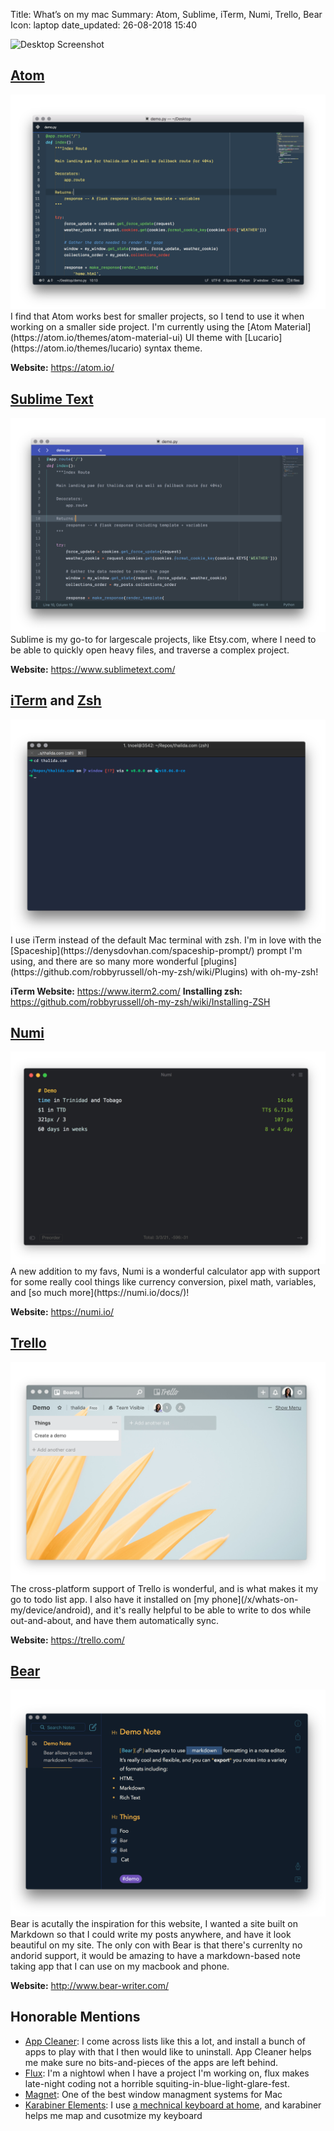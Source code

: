 Title:          What’s on my&nbsp;mac
Summary:        Atom, Sublime, iTerm, Numi, Trello, Bear
Icon:           laptop
date_updated:   26-08-2018 15:40

<img alt="Desktop Screenshot" src="/static/images/posts/deskop-screenshot-26082018.png" class="img--block screenshot--mac">

## [Atom](https://atom.io/)
<img alt="Atom Editor" src="/static/images/posts/atom-26082018.png" class="img--block screenshot--mac">
I find that Atom works best for smaller projects, so I tend to use it when working on a smaller side project. I'm currently using the [Atom Material](https://atom.io/themes/atom-material-ui) UI theme with [Lucario](https://atom.io/themes/lucario) syntax theme.

**Website:** https://atom.io/

## [Sublime Text](https://www.sublimetext.com/)
<img alt="Sublime Text Editor" src="/static/images/posts/sublime-26082018.png" class="img--block screenshot--mac">
Sublime is my go-to for largescale projects, like Etsy.com, where I need to be able to quickly open heavy files, and traverse a complex project.

**Website:** https://www.sublimetext.com/

## [iTerm](https://www.iterm2.com/) and [Zsh](https://github.com/robbyrussell/oh-my-zsh/wiki/Installing-ZSH)
<img alt="iTerm Terminal" src="/static/images/posts/iterm-26082018.png" class="img--block screenshot--mac">
I use iTerm instead of the default Mac terminal with zsh. I'm in love with the [Spaceship](https://denysdovhan.com/spaceship-prompt/) prompt I'm using, and there are so many more wonderful [plugins](https://github.com/robbyrussell/oh-my-zsh/wiki/Plugins) with oh-my-zsh!

**iTerm Website:** https://www.iterm2.com/
**Installing zsh:** https://github.com/robbyrussell/oh-my-zsh/wiki/Installing-ZSH

## [Numi](https://numi.io/)
<img alt="Numi" src="/static/images/posts/numi-26082018.png" class="img--block screenshot--mac">
A new addition to my favs, Numi is a wonderful calculator app with support for some really cool things like currency conversion, pixel math, variables, and [so much more](https://numi.io/docs/)!

**Website:** https://numi.io/

## [Trello](https://trello.com/)
<img alt="Trello" src="/static/images/posts/trello-26082018.png" class="img--block screenshot--mac">
The cross-platform support of Trello is wonderful, and is what makes it my go to todo list app. I also have it installed on [my phone](/x/whats-on-my/device/android), and it's really helpful to be able to write to dos while out-and-about, and have them automatically sync.

**Website:** https://trello.com/

## [Bear](http://www.bear-writer.com/)
<img alt="Bear" src="/static/images/posts/bear-26082018.png" class="img--block screenshot--mac">
Bear is acutally the inspiration for this website, I wanted a site built on Markdown so that I could write my posts anywhere, and have it look beautiful on my site. The only con with Bear is that there's currenlty no andorid support, it would be amazing to have a markdown-based note taking app that I can use on my macbook and phone.

**Website:** http://www.bear-writer.com/

## Honorable Mentions
* [App Cleaner](https://itunes.apple.com/us/app/app-cleaner-uninstaller/id1013897218?mt=12): I come across lists like this a lot, and install a bunch of apps to play with that I then would like to uninstall. App Cleaner helps me make sure no bits-and-pieces of the apps are left behind.
* [Flux](https://justgetflux.com/): I'm a nightowl when I have a project I'm working on, flux makes late-night coding not a horrible squiting-in-blue-light-glare-fest.
* [Magnet](http://magnet.crowdcafe.com/): One of the best window managment systems for Mac
* [Karabiner Elements](https://pqrs.org/osx/karabiner/): I use [a mechnical keyboard at home](/x/whats-on-my/desk), and karabiner helps me map and cusotmize my keyboard
